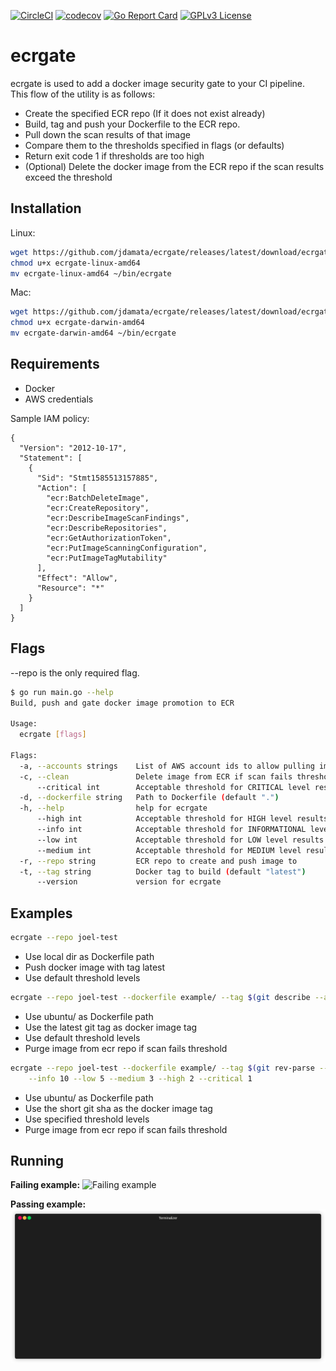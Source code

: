 [![CircleCI](https://circleci.com/gh/jdamata/ecrgate.svg?style=svg)](https://circleci.com/gh/jdamata/ecrgate)
[![codecov](https://codecov.io/gh/jdamata/ecrgate/branch/master/graph/badge.svg)](https://codecov.io/gh/jdamata/ecrgate)
[![Go Report Card](https://goreportcard.com/badge/github.com/jdamata/ecrgate)](https://goreportcard.com/report/github.com/jdamata/ecrgate)
[![GPLv3 License](https://img.shields.io/badge/License-GPL%20v3-yellow.svg)](https://opensource.org/licenses/)

# ecrgate
ecrgate is used to add a docker image security gate to your CI pipeline.  
This flow of the utility is as follows:  
- Create the specified ECR repo (If it does not exist already)
- Build, tag and push your Dockerfile to the ECR repo. 
- Pull down the scan results of that image
- Compare them to the thresholds specified in flags (or defaults)
- Return exit code 1 if thresholds are too high
- (Optional) Delete the docker image from the ECR repo if the scan results exceed the threshold

## Installation

Linux:
```bash
wget https://github.com/jdamata/ecrgate/releases/latest/download/ecrgate-linux-amd64
chmod u+x ecrgate-linux-amd64
mv ecrgate-linux-amd64 ~/bin/ecrgate
```

Mac:
```bash
wget https://github.com/jdamata/ecrgate/releases/latest/download/ecrgate-darwin-amd64
chmod u+x ecrgate-darwin-amd64
mv ecrgate-darwin-amd64 ~/bin/ecrgate
```

## Requirements
- Docker
- AWS credentials

Sample IAM policy:
```
{
  "Version": "2012-10-17",
  "Statement": [
    {
      "Sid": "Stmt1585513157885",
      "Action": [
        "ecr:BatchDeleteImage",
        "ecr:CreateRepository",
        "ecr:DescribeImageScanFindings",
        "ecr:DescribeRepositories",
        "ecr:GetAuthorizationToken",
        "ecr:PutImageScanningConfiguration",
        "ecr:PutImageTagMutability"
      ],
      "Effect": "Allow",
      "Resource": "*"
    }
  ]
}
```

## Flags
--repo is the only required flag.

```bash
$ go run main.go --help
Build, push and gate docker image promotion to ECR

Usage:
  ecrgate [flags]

Flags:
  -a, --accounts strings    List of AWS account ids to allow pulling images from
  -c, --clean               Delete image from ECR if scan fails threshold
      --critical int        Acceptable threshold for CRITICAL level results
  -d, --dockerfile string   Path to Dockerfile (default ".")
  -h, --help                help for ecrgate
      --high int            Acceptable threshold for HIGH level results (default 3)
      --info int            Acceptable threshold for INFORMATIONAL level results (default 25)
      --low int             Acceptable threshold for LOW level results (default 10)
      --medium int          Acceptable threshold for MEDIUM level results (default 5)
  -r, --repo string         ECR repo to create and push image to
  -t, --tag string          Docker tag to build (default "latest")
      --version             version for ecrgate
```

## Examples
```bash
ecrgate --repo joel-test
```
- Use local dir as Dockerfile path
- Push docker image with tag latest
- Use default threshold levels

```bash
ecrgate --repo joel-test --dockerfile example/ --tag $(git describe --abbrev=0 --tags) --clean
```
- Use ubuntu/ as Dockerfile path
- Use the latest git tag as docker image tag
- Use default threshold levels
- Purge image from ecr repo if scan fails threshold

```bash
ecrgate --repo joel-test --dockerfile example/ --tag $(git rev-parse --short HEAD) --clean \
    --info 10 --low 5 --medium 3 --high 2 --critical 1
```
- Use ubuntu/ as Dockerfile path
- Use the short git sha as the docker image tag
- Use specified threshold levels
- Purge image from ecr repo if scan fails threshold

## Running

**Failing example:**
![Failing example](example/failing.gif)

**Passing example:** 
![Passing example](example/passing.gif)

